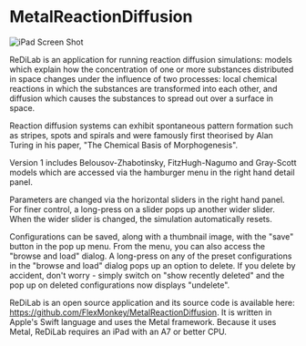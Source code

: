 MetalReactionDiffusion
======================

![iPad Screen Shot](http://flexmonkey.co.uk/ipad_reaction_diffusion.png)

ReDiLab is an application for running reaction diffusion simulations: models which explain how the concentration of one or more substances distributed in space changes under the influence of two processes: local chemical reactions in which the substances are transformed into each other, and diffusion which causes the substances to spread out over a surface in space.

Reaction diffusion systems can exhibit spontaneous pattern formation such as stripes, spots and spirals and were famously first theorised by Alan Turing in his paper, "The Chemical Basis of Morphogenesis".

Version 1 includes Belousov-Zhabotinsky, FitzHugh-Nagumo and Gray-Scott models which are accessed via the hamburger menu in the right hand detail panel.

Parameters are changed via the horizontal sliders in the right hand panel. For finer control, a long-press on a slider pops up another wider slider. When the wider slider is changed, the simulation automatically resets. 

Configurations can be saved, along with a thumbnail image, with the "save" button in the pop up menu. From the menu, you can also access the "browse and load" dialog. A long-press on any of the preset configurations in the "browse and load" dialog pops up an option to delete. If you delete by accident, don't worry - simply switch on "show recently deleted" and the pop up on deleted configurations now displays "undelete".

ReDiLab is an open source application and its source code is available here: https://github.com/FlexMonkey/MetalReactionDiffusion. It is written in Apple's Swift language and uses the Metal framework. Because it uses Metal, ReDiLab requires an iPad with an A7 or better CPU.
